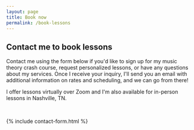 ```yaml
---
layout: page
title: Book now
permalink: /book-lessons
---
```


## Contact me to book lessons

Contact me using the form below if you'd like to sign up for my music theory crash course, request personalized lessons, or have any questions about my services. Once I receive your inquiry, I'll send you an email with additional information on rates and scheduling, and we can go from there!

I offer lessons virtually over Zoom and I'm also available for in-person lessons in Nashville, TN.

<br>

{% include contact-form.html %}